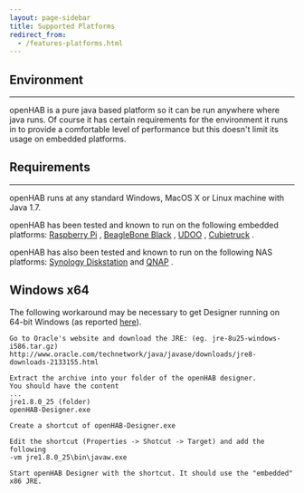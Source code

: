 ```yaml
---
layout: page-sidebar
title: Supported Platforms
redirect_from:
  - /features-platforms.html
---
```

## Environment

---

openHAB is a pure java based platform so it can be run anywhere where java runs. Of course it has certain requirements for the environment it runs in to provide a comfortable level of performance but this doesn't limit its usage on embedded platforms.


## Requirements

---

openHAB runs at any standard Windows, MacOS X or Linux machine with Java 1.7.

openHAB has been tested and known to run on the following embedded platforms: [Raspberry Pi](http://www.raspberrypi.org/) , [BeagleBone Black](http://www.beaglebone.org/) , [UDOO](http://www.udoo.org/) , [Cubietruck](http://cubieboard.org/) .

openHAB has also been tested and known to run on the following NAS platforms: [Synology Diskstation](http://www.synology.com/) and [QNAP](http://www.qnap.com/) .


## Windows x64

The following workaround may be necessary to get Designer running on 64-bit Windows (as reported [here](https://github.com/openhab/openhab/issues/1714)).

    Go to Oracle's website and download the JRE: (eg. jre-8u25-windows-i586.tar.gz)
    http://www.oracle.com/technetwork/java/javase/downloads/jre8-downloads-2133155.html
    
    Extract the archive into your folder of the openHAB designer.
    You should have the content
    ...
    jre1.8.0_25 (folder)
    openHAB-Designer.exe
    
    Create a shortcut of openHAB-Designer.exe
    
    Edit the shortcut (Properties -> Shotcut -> Target) and add the following
    -vm jre1.8.0_25\bin\javaw.exe
    
    Start openHAB Designer with the shortcut. It should use the "embedded" x86 JRE.

